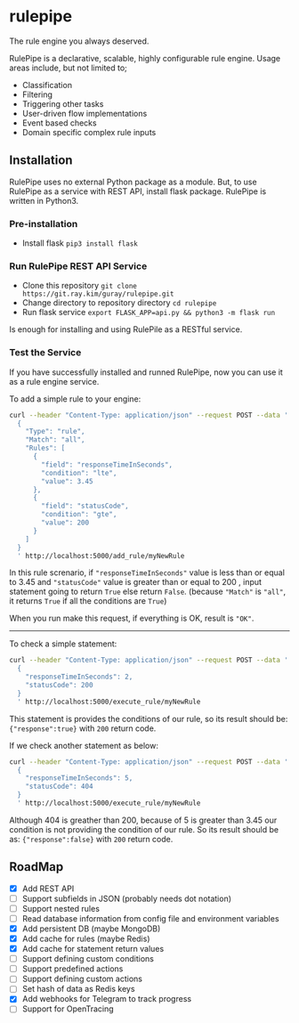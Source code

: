# rulepipe

The rule engine you always deserved.

RulePipe is a declarative, scalable, highly configurable rule engine. Usage areas include, but not limited to;

- Classification
- Filtering
- Triggering other tasks
- User-driven flow implementations
- Event based checks
- Domain specific complex rule inputs

## Installation

RulePipe uses no external Python package as a module. But, to use RulePipe
as a service with REST API, install flask package. RulePipe is written in
Python3.

### Pre-installation

- Install flask `pip3 install flask`

### Run RulePipe REST API Service

- Clone this repository `git clone https://git.ray.kim/guray/rulepipe.git`
- Change directory to repository directory `cd rulepipe`
- Run flask service `export FLASK_APP=api.py && python3 -m flask run`

Is enough for installing and using RulePile as a RESTful service.

### Test the Service

If you have successfully installed and runned RulePipe, now you can use it as a
rule engine service.

To add a simple rule to your engine:

~~~sh
curl --header "Content-Type: application/json" --request POST --data '
  {
    "Type": "rule",
    "Match": "all",
    "Rules": [
      {
        "field": "responseTimeInSeconds",
        "condition": "lte",
        "value": 3.45
      },
      {
        "field": "statusCode",
        "condition": "gte",
        "value": 200
      }
    ]
  }
  ' http://localhost:5000/add_rule/myNewRule
~~~

In this rule screnario, if `"responseTimeInSeconds"` value is less than or
equal to 3.45 and `"statusCode"` value is greater than or equal to 200 ,
input statement going to return `True` else return `False`.
(because `"Match"` is `"all"`, it returns `True` if all the conditions are `True`)

When you run make this request, if everything is OK, result is `"OK"`.

---

To check a simple statement:

~~~sh
curl --header "Content-Type: application/json" --request POST --data '
  {
    "responseTimeInSeconds": 2,
    "statusCode": 200
  }
  ' http://localhost:5000/execute_rule/myNewRule
~~~

This statement is provides the conditions of our rule, so its result should be:
`{"response":true}` with `200` return code.

If we check another statement as below:

~~~sh
curl --header "Content-Type: application/json" --request POST --data '
  {
    "responseTimeInSeconds": 5,
    "statusCode": 404
  }
  ' http://localhost:5000/execute_rule/myNewRule
~~~

Although 404 is greather than 200, because of 5 is greater than 3.45
our condition is not providing the condition of our rule. So its result should
be as:
`{"response":false}` with `200` return code.

## RoadMap

- [x] Add REST API
- [ ] Support subfields in JSON (probably needs dot notation)
- [ ] Support nested rules
- [ ] Read database information from config file and environment variables
- [x] Add persistent DB (maybe MongoDB)
- [x] Add cache for rules (maybe Redis)
- [x] Add cache for statement return values
- [ ] Support defining custom conditions
- [ ] Support predefined actions
- [ ] Support defining custom actions
- [ ] Set hash of data as Redis keys
- [x] Add webhooks for Telegram to track progress
- [ ] Support for OpenTracing

